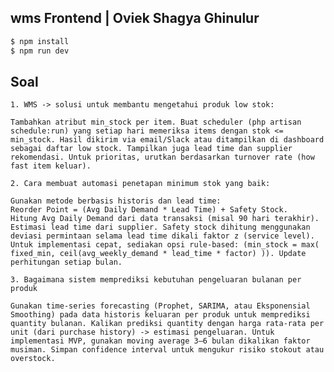 ## wms Frontend | Oviek Shagya Ghinulur

```bash
$ npm install
$ npm run dev
```


## Soal

	1. WMS -> solusi untuk membantu mengetahui produk low stok:

	Tambahkan atribut min_stock per item. Buat scheduler (php artisan schedule:run) yang setiap hari memeriksa items dengan stok <= min_stock. Hasil dikirim via email/Slack atau ditampilkan di dashboard sebagai daftar low stock. Tampilkan juga lead time dan supplier rekomendasi. Untuk prioritas, urutkan berdasarkan turnover rate (how fast item keluar).

	2. Cara membuat automasi penetapan minimum stok yang baik:

	Gunakan metode berbasis historis dan lead time:
	Reorder Point = (Avg Daily Demand * Lead Time) + Safety Stock.
	Hitung Avg Daily Demand dari data transaksi (misal 90 hari terakhir). Estimasi lead time dari supplier. Safety stock dihitung menggunakan deviasi permintaan selama lead time dikali faktor z (service level). Untuk implementasi cepat, sediakan opsi rule-based: (min_stock = max( fixed_min, ceil(avg_weekly_demand * lead_time * factor) )). Update perhitungan setiap bulan.

	3. Bagaimana sistem memprediksi kebutuhan pengeluaran bulanan per produk

	Gunakan time-series forecasting (Prophet, SARIMA, atau Eksponensial Smoothing) pada data historis keluaran per produk untuk memprediksi quantity bulanan. Kalikan prediksi quantity dengan harga rata-rata per unit (dari purchase history) -> estimasi pengeluaran. Untuk implementasi MVP, gunakan moving average 3–6 bulan dikalikan faktor musiman. Simpan confidence interval untuk mengukur risiko stokout atau overstock.
